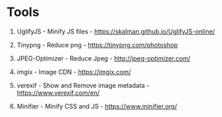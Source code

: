 # Tools

1. UglifyJS - Minify JS files - https://skalman.github.io/UglifyJS-online/

2. Tinypng - Reduce png - https://tinypng.com/photoshop

3. JPEG-Optimizer - Reduce Jpeg - http://jpeg-optimizer.com/

4. imgix - Image CDN - https://imgix.com/

5. verexif - Show and Remove image metadata - https://www.verexif.com/en/

6. Minifier - Minify CSS and JS - https://www.minifier.org/